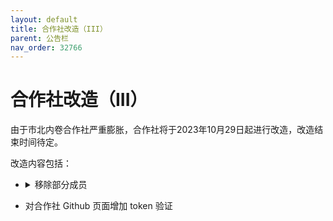 ```yaml
---
layout: default
title: 合作社改造（III）
parent: 公告栏
nav_order: 32766
---
```


# 合作社改造（III）

由于市北内卷合作社严重膨胀，合作社将于2023年10月29日起进行改造，改造结束时间待定。

改造内容包括：
- <details>
    <summary>移除部分成员</summary>
    <blockquote class="greena"><p>成员名单</p><p>2023/10/29 12:00前无反应移除：@天青色、@NAMOTIYA、@XweifangjunX、@South.、@月饼、@xy、@sparkmoss`（7人）</p><p>2024/1/31前无反应移除：@Freedom、@鈢.、@操作不成功，请稍后重试（3人）</p><p>我们感谢以上成员在合作社做出的贡献，如仍需留在合作社请私信。

- 对合作社 Github 页面增加 token 验证